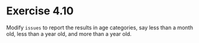 # Exercise 4.10

Modify `issues` to report the results in age categories, say less than a month old, less than a year old, and more than a year old.

